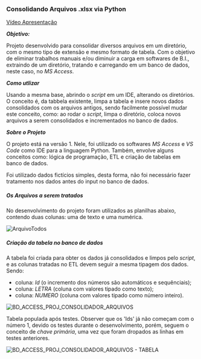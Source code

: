 ### Consolidando Arquivos .xlsx via Python


[Vídeo Apresentação]([https://youtu.be/0kxkbB9noUg](https://youtu.be/4lVRmnfhKVk))

***Objetivo:*** 

Projeto desenvolvido para consolidar diversos arquivos em um diretório, com o mesmo tipo de extensão e mesmo formato de tabela. Com o objetivo de eliminar trabalhos manuais e/ou diminuir a carga em softwares de B.I., extraindo de um diretório, tratando e carregando em um banco de dados, neste caso, no *MS Access*.

***Como utlizar*** 

 Usando a mesma base, abrindo o *script* em um IDE, alterando os diretórios. O conceito é, da tabbela existente, limpa a tabela e insere novos dados consolidados com os arquivos antigos, sendo facilmente possível mudar este conceito, como: ao rodar o *script*, limpa o diretório, coloca novos arquivos a serem consolidados e incrementados no banco de dados.

***Sobre o Projeto*** 

O projeto está na versão 1. Nele, foi utilizado os softwares *MS Access* e *VS Code* como IDE para a linguagem Python. Também, envolve alguns conceitos como: lógica de programação, ETL e criação de tabelas em banco de dados.

Foi utilizado dados fictícios simples, desta forma, não foi necessário fazer tratamento nos dados antes do input no banco de dados.

##### Os Arquivos a serem tratados

No desenvolvimento do projeto foram utilizados as planilhas abaixo, contendo duas colunas: uma de texto e uma numérica.

![ArquivoTodos](https://github.com/MendesRamon/Dash_Fifa_Python/assets/141190770/c1d4b335-9082-49a6-8a69-fdbbe0624373)

##### Criação da tabela no banco de dados

A tabela foi criada para obter os dados já consolidados e limpos pelo *script*, e as colunas tratadas no ETL devem seguir a mesma tipagem dos dados. Sendo:

- coluna: *Id* (o incremento dos números são automáticos e sequênciais);
- coluna: *LETRA* (coluna com valores tipado como texto);
- coluna: *NUMERO* (coluna com valores tipado como número inteiro).

![BD_ACCESS_PROJ_CONSOLIDADOR_ARQUIVOS](https://github.com/MendesRamon/CONSOLIDANDO_ARQUIVOS_XLSX/assets/141190770/27972ce8-fd2c-4943-a79f-e4e2a82fee21)

Tabela populada após testes. Observer que os 'Ids' já não começam com o número 1, devido os testes durante o desenvolvimento, porém, seguem o conceito de *chave primária*, uma vez que foram dropados as linhas em testes anteriores.

![BD_ACCESS_PROJ_CONSOLIDADOR_ARQUIVOS - TABELA](https://github.com/MendesRamon/CONSOLIDANDO_ARQUIVOS_XLSX/assets/141190770/ea6372ba-77fc-4de7-bf53-e9cbb98636ab)



